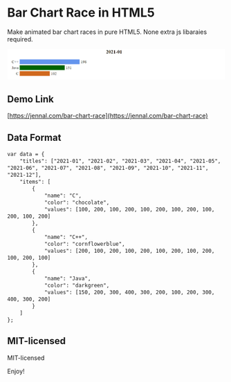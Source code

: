# Bar Chart Race in HTML5

Make animated bar chart races in pure HTML5. None extra js libaraies required.

![](docs/demo.gif)

## Demo Link

[https://jennal.com/bar-chart-race](https://jennal.com/bar-chart-race)

## Data Format

```
var data = {
    "titles": ["2021-01", "2021-02", "2021-03", "2021-04", "2021-05", "2021-06", "2021-07", "2021-08", "2021-09", "2021-10", "2021-11", "2021-12"],
    "items": [
        {
            "name": "C",
            "color": "chocolate",
            "values": [100, 200, 100, 200, 100, 200, 100, 200, 100, 200, 100, 200]
        },
        {
            "name": "C++",
            "color": "cornflowerblue",
            "values": [200, 100, 200, 100, 200, 100, 200, 100, 200, 100, 200, 100]
        },
        {
            "name": "Java",
            "color": "darkgreen",
            "values": [150, 200, 300, 400, 300, 200, 100, 200, 300, 400, 300, 200]
        }
    ]
};
```

## MIT-licensed

MIT-licensed

Enjoy!